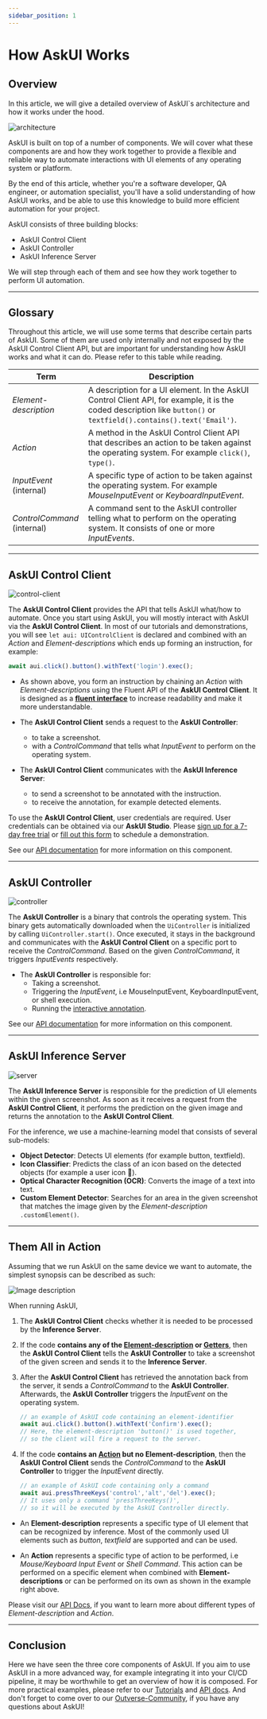 ```yaml
---
sidebar_position: 1
---
```


# How AskUI Works

## Overview

In this article, we will give a detailed overview of AskUI`s architecture and how it works under the hood.

![architecture](./images/how_askui_works_architecture.png)

AskUI is built on top of a number of components. We will cover what these components are and how they work together to provide a flexible and reliable way to automate interactions with UI elements of any operating system or platform.

By the end of this article, whether you're a software developer, QA engineer, or automation specialist, you'll have a solid understanding of how AskUI works, and be able to use this knowledge to build more efficient automation for your project.


AskUI consists of three building blocks:

- AskUI Control Client
- AskUI Controller
- AskUI Inference Server

We will step through each of them and see how they work together to perform UI automation.

------
## Glossary

Throughout this article, we will use some terms that describe certain parts of AskUI. Some of them are used only internally and not exposed by the AskUI Control Client API, but are important for understanding how AskUI works and what it can do. Please refer to this table while reading.

| **Term**        | **Description** |
| --------------- | --------------- |
| *Element-description*    | A description for a UI element. In the AskUI Control Client API, for example, it is the coded description like `button()` or `textfield().contains().text('Email')`. |
| *Action*       | A method in the AskUI Control Client API that describes an action to be taken against the operating system. For example `click()`, `type()`. |
| *InputEvent* (internal) | A specific type of action to be taken against the operating system. For example *MouseInputEvent* or *KeyboardInputEvent*. |
| *ControlCommand* (internal) | A command sent to the AskUI controller telling what to perform on the operating system. It consists of one or more *InputEvents*. |

------

## AskUI Control Client

![control-client](./images/how_askui_works_client.png)

The **AskUI Control Client** provides the API that tells AskUI what/how to automate. Once you start using AskUI, you will mostly interact with AskUI via the **AskUI Control Client**. In most of our tutorials and demonstrations, you will see `let aui: UIControlClient` is declared and combined with an *Action* and *Element-descriptions* which ends up forming an instruction, for example:

```ts
await aui.click().button().withText('login').exec();
```

- As shown above, you form an instruction by chaining an *Action* with *Element-descriptions* using the Fluent API of the **AskUI Control Client**. It is designed as a **[fluent interface](https://en.wikipedia.org/wiki/Fluent_interface)** to increase readability and make it more understandable.

- The **AskUI Control Client** sends a request to the **AskUI Controller**:
    - to take a screenshot.
    - with a *ControlCommand* that tells what *InputEvent* to perform on the operating system.

- The **AskUI Control Client** communicates with the **AskUI Inference Server**:
    - to send a screenshot to be annotated with the instruction.
    - to receive the annotation, for example detected elements.


To use the **AskUI Control Client**, user credentials are required. User credentials can be obtained via our __AskUI Studio__. Please [sign up for a 7-day free trial](https://www.app.askui.com) or [fill out this form](https://www.askui.com/demo) to schedule a demonstration.

See our [API documentation](../../adk/02-Components/askui-ui-control-client.md) for more information on this component.

------

## AskUI Controller


![controller](./images/how_askui_works_controller.png)

The **AskUI Controller** is a binary that controls the operating system. This binary gets automatically downloaded when the `UiController` is initialized by calling `UiController.start()`. Once executed, it stays in the background and communicates with the **AskUI Control Client** on a specific port to receive the *ControlCommand*. Based on the given *ControlCommand*, it triggers *InputEvents* respectively.

- The **AskUI Controller** is responsible for:
    - Taking a screenshot.
    - Triggering the *InputEvent*, i.e MouseInputEvent, KeyboardInputEvent, or shell execution.
    - Running the [interactive annotation](../03-Element%20Selection/annotations-and-screenshots.md#interactive-annotation).

See our [API documentation](../../adk/02-Components/askui-ui-controller.md) for more information on this component.

------

## AskUI Inference Server


![server](./images/how_askui_works_server.png)

The **AskUI Inference Server** is responsible for the prediction of UI elements within the given screenshot. As soon as it receives a request from the **AskUI Control Client**, it performs the prediction on the given image and returns the annotation to the **AskUI Control Client**. 

For the inference, we use a machine-learning model that consists of several sub-models:
- **Object Detector**: Detects UI elements (for example button, textfield).
- **Icon Classifier**: Predicts the class of an icon based on the detected objects (for example a user icon 👤).
- **Optical Character Recognition (OCR)**: Converts the image of a text into text.
- **Custom Element Detector**: Searches for an area in the given screenshot that matches the image given by the *Element-description* `.customElement()`.

------

## Them All in Action

Assuming that we run AskUI on the same device we want to automate, the simplest synopsis can be described as such:


![Image description](./images/how_askui_works_architecture.png)

When running AskUI, 
1. The **AskUI Control Client** checks whether it is needed to be processed by the **Inference Server**.

2. If the code **contains any of the [Element-description](../../api/01-API/table-of-contents.md#element-descriptions) or [Getters](../../api/01-API/table-of-contents.md#getters)**, then the **AskUI Control Client** tells the **AskUI Controller** to take a screenshot of the given screen and sends it to the **Inference Server**. 

3. After the **AskUI Control Client** has retrieved the annotation back from the server, it sends a *ControlCommand* to the **AskUI Controller**. Afterwards, the **AskUI Controller** triggers the *InputEvent* on the operating system.

    ```ts
    // an example of AskUI code containing an element-identifier
    await aui.click().button().withText('Confirm').exec();
    // Here, the element-description 'button()' is used together,
    // so the client will fire a request to the server.
    ```

4. If the code **contains an [Action](../../api/01-API/table-of-contents.md#actions) but no Element-description**, then the **AskUI Control Client** sends the *ControlCommand* to the **AskUI Controller** to trigger the *InputEvent* directly.

    ```ts
    // an example of AskUI code containing only a command
    await aui.pressThreeKeys('control','alt','del').exec();
    // It uses only a command 'pressThreeKeys()',
    // so it will be executed by the AskUI Controller directly.
    ```

- An **Element-description** represents a specific type of UI element that can be recognized by inference. Most of the commonly used UI elements such as *button*, *textfield* are supported and can be used.

- An **Action** represents a specific type of action to be performed, i.e *Mouse/Keyboard Input Event* or *Shell Command*. This action can be performed on a specific element when combined with **Element-descriptions** or can be performed on its own as shown in the example right above.

Please visit our [API Docs](../../api/01-API/table-of-contents.md), if you want to learn more about different types of *Element-description* and *Action*.

------

## Conclusion

Here we have seen the three core components of AskUI. If you aim to use AskUI in a more advanced way, for example integrating it into your CI/CD pipeline, it may be worthwhile to get an overview of how it is composed. For more practical examples, please refer to our [Tutorials](../06-Tutorials/index.mdx) and [API docs](../../api/01-API/table-of-contents.md). And don't forget to come over to our [Outverse-Community](https://community.askui.com/forums/home), if you have any questions about AskUI!
